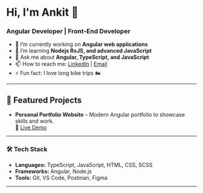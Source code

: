 # Hi, I'm Ankit 👋
### Angular Developer | Front-End Developer

- 🔭 I’m currently working on **Angular web applications**
- 🌱 I’m learning **Nodejs RxJS, and advanced JavaScript**
- 💬 Ask me about **Angular, TypeScript, and JavaScript**
- 📫 How to reach me: [LinkedIn](https://www.linkedin.com/in/ankit-ninave-7942bb1a0/) | [Email](mailto:ankitninave1@email.com)
- ⚡ Fun fact: I love long bike trips 🏍️

---
## 🚀 Featured Projects
- **Personal Portfolio Website** – Modern Angular portfolio to showcase skills and work.  
  🔗 [Live Demo](https://ankit-ninave.github.io)  
---
### 🛠 Tech Stack
- **Languages:** TypeScript, JavaScript, HTML, CSS, SCSS
- **Frameworks:** Angular, Node.js
- **Tools:** Git, VS Code, Postman, Figma

---
